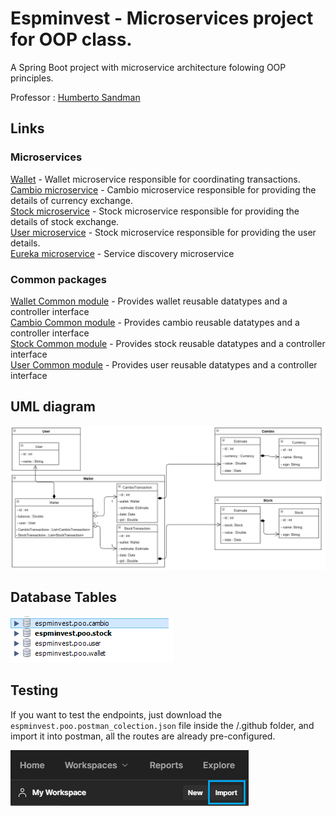 # Espminvest - Microservices project for OOP class.

A Spring Boot project with microservice architecture folowing OOP principles. 

Professor : [Humberto Sandman](https://github.com/hsandmann)

## Links

### Microservices

[Wallet](https://github.com/PedroMiotti/espminvest.poo.wallet) - Wallet microservice responsible for coordinating transactions. </br>
[Cambio microservice](https://github.com/PedroMiotti/espminvest.poo.cambio) - Cambio microservice responsible for providing the details of currency exchange. </br>
[Stock microservice](https://github.com/PedroMiotti/espminvest.poo.stock) - Stock microservice responsible for providing the details of stock exchange. </br>
[User microservice](https://github.com/PedroMiotti/espminvest.poo.user) - Stock microservice responsible for providing the user details. </br>
[Eureka microservice](https://github.com/PedroMiotti/espminvest.poo.eureka) - Service discovery microservice </br>

### Common packages


[Wallet Common module](https://github.com/PedroMiotti/espminvest.poo.wallet.common) - Provides wallet reusable datatypes and a controller interface  </br>
[Cambio Common module](https://github.com/PedroMiotti/espminvest.poo.cambio.common) - Provides cambio reusable datatypes and a controller interface </br>
[Stock Common module](https://github.com/PedroMiotti/espminvest.poo.stock.common) - Provides stock reusable datatypes and a controller interface </br>
[User Common module](https://github.com/PedroMiotti/espminvest.poo.user.common) - Provides user reusable datatypes and a controller interface </br>


## UML diagram


![UML diagram](.github/images/diagram.png "Uml diagram")

## Database Tables


![Database tables](.github/images/databasetables.png "Database tables")


## Testing 


If you want to test the endpoints, just download the `espminvest.poo.postman_colection.json` file inside the /.github folder, and import it into postman, all the routes are already pre-configured.

![Postman import example](.github/images/postmanimport.png "Database tables")

